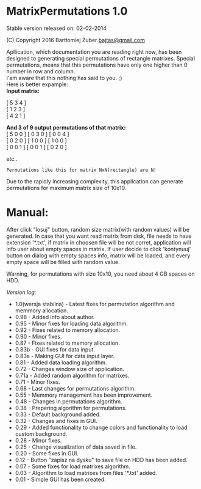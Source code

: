 MatrixPermutations 1.0
==================
Stable version released on: 02-02-2014

(C) Copyright 2016 Bartłomiej Żuber <bajtas@gmail.com>

Apllication, which documentation you are reading right now, has been designed to generating special permutations of rectangle matrixes.
Special permutations, means that this permutations have only one higher than 0 number in row and column. 
<br>I'am aware that this nothing has said to you. ;)<br>
Here is better expample:
<br><b>Input matrix:</b><br>

[ 5 3 4 ]<br>
[ 1 2 3 ]<br>
[ 4 2 1 ]<br>

<b>And 3 of 9 output permutations of that matrix:</b><br>
	[ 5 0 0 ]			[ 0 3 0 ]		[ 0 0 4 ]<br>
	[ 0 2 0 ]			[ 1 0 0 ]		[ 1 0 0 ]<br>
	[ 0 0 1 ]			[ 0 0 1 ]		[ 0 2 0 ]<br>
	
etc..<br>
	
	Permutations like this for matrix NxN(rectangle) are N!

Due to the rapidly increasing complexity, this application can generate permutations for maximum matrix size of 10x10.

# Manual:
After click "losuj" button, random size matrix(with random values) will be generated.
In case that you want read matrix from disk, file needs to have extension '*.txt', 
if matrix in choosen file will be not corret, application will info user about empty spaces in matrix.
If user decide to click 'kontynuuj' button on dialog with empty spaces info, matrix will be loaded, and every empty space will be filled with random value.

Warning, for permutations with size 10x10, you need about 4 GB spaces on HDD.

*Version log:*
* 1.0(wersja stabilna) - Latest fixes for permutation algorithm and memmory allocation.
* 0.98 - Added info about author.
* 0.95 - Minor fixes for loading data algorithm.
* 0.92 - Fixes related to memory allocation.
* 0.90 - Minor fixes.
* 0.87 - Fixes related to memory allocation.
* 0.83b - GUI fixes for data input.
* 0.83a - Making GUI for data input layer.
* 0.81 - Added data loading algorithm.
* 0.72 - Changes window size of application.
* 0.71a - Added random algorithm for matrixes.
* 0.71 - Minor fixes.
* 0.68 - Last changes for permutations algorithm.
* 0.55 - Memmory management has been improvement.
* 0.48 - Changes in permutations algorithm.
* 0.38 - Prepering algorithm for permutations.
* 0.33 - Default background added.
* 0.32 - Changes and fixes in GUI.
* 0.29 - Added functionality to change colors and functionality to load custom background.
* 0.28 - Minor fixes.
* 0.25 - Change visualization of data saved in file.
* 0.20 - Some fixes in GUI.
* 0.12 - Button "zapisz na dysku" to save file on HDD has been added.
* 0.07 - Some fixes for load matrixes algorithm.
* 0.03 - Algorithm to load matrixes from files '*.txt' added.
* 0.01 - Simple GUI has been created.
